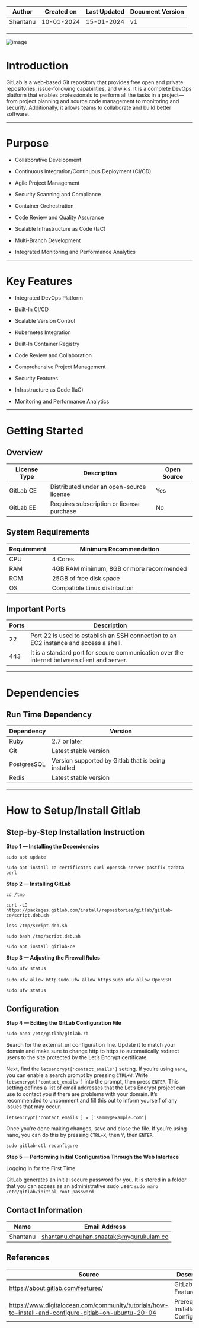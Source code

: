 | Author | Created on | Last Updated | Document Version |
| ------ | ---------- | ------------ | ---------------- |
| Shantanu | 10-01-2024 | 15-01-2024   |         v1     |
***
![image](https://github.com/avengers-p7/Documentation/assets/156056364/487d819d-c1e2-4dd8-a463-c2a980d9c930)

# Introduction
GitLab is a web-based Git repository that provides free open and private repositories, issue-following capabilities, and wikis. It is a complete DevOps platform that enables professionals to perform all the tasks in a project—from project planning and source code management to monitoring and security. Additionally, it allows teams to collaborate and build better software. 

***

# Purpose
* Collaborative Development

* Continuous Integration/Continuous Deployment (CI/CD)

* Agile Project Management

* Security Scanning and Compliance

* Container Orchestration

* Code Review and Quality Assurance

* Scalable Infrastructure as Code (IaC)

* Multi-Branch Development

* Integrated Monitoring and Performance Analytics


***

# Key Features
* Integrated DevOps Platform

* Built-In CI/CD

* Scalable Version Control

* Kubernetes Integration

* Built-In Container Registry

* Code Review and Collaboration

* Comprehensive Project Management

* Security Features

* Infrastructure as Code (IaC)

* Monitoring and Performance Analytics


***
# Getting Started

## Overview

| License Type |                Description                 |  Open Source   |
| ------------ | ------------------------------------------ | -------------- |
| GitLab CE    | Distributed under an open-source license   |     Yes        |
| GitLab EE    | Requires subscription or license purchase  |     No         |

## System Requirements

| Requirement  |                Minimum Recommendation      |
| ------------ | ------------------------------------------ |
|    CPU       |                    4 Cores                 |    
|    RAM       | 4GB RAM minimum, 8GB or more recommended   |     
|    ROM       |          25GB of free disk space           |
|    OS        |       Compatible Linux distribution        |

## Important Ports

|     Ports    |                Description                 |
| ------------ | ------------------------------------------ |
|     22       | Port 22 is used to establish an SSH connection to an EC2 instance and access a shell.         |                      
|    443       | It is a standard port for secure communication over the internet between client and server.   | 

***

# Dependencies

## Run Time Dependency

|     Dependency    |  Version |
| ------------ | -------------|
|     Ruby       |  2.7 or later      |                      
|    Git       | Latest stable version  | 
| PostgresSQL | Version supported by Gitlab that is being installed |
| Redis | Latest stable version |
 
***

# How to Setup/Install Gitlab

## Step-by-Step Installation Instruction

**Step 1 — Installing the Dependencies**

`sudo apt update`

`sudo apt install ca-certificates curl openssh-server postfix tzdata perl`

**Step 2 — Installing GitLab**

`cd /tmp`

`curl -LO https://packages.gitlab.com/install/repositories/gitlab/gitlab-ce/script.deb.sh`

`less /tmp/script.deb.sh`

`sudo bash /tmp/script.deb.sh`

`sudo apt install gitlab-ce`

**Step 3 — Adjusting the Firewall Rules**

`sudo ufw status`

`sudo ufw allow http`
`sudo ufw allow https`
`sudo ufw allow OpenSSH`

`sudo ufw status`

## Configuration 

**Step 4 — Editing the GitLab Configuration File**

`sudo nano /etc/gitlab/gitlab.rb`

Search for the external_url configuration line. Update it to match your domain and make sure to change http to https to automatically redirect users to the site protected by the Let’s Encrypt certificate.


Next, find the `letsencrypt['contact_emails']` setting. If you’re using `nano`, you can enable a search prompt by pressing `CTRL+W`. Write `letsencrypt['contact_emails']` into the prompt, then press `ENTER`. This setting defines a list of email addresses that the Let’s Encrypt project can use to contact you if there are problems with your domain. It’s recommended to uncomment and fill this out to inform yourself of any issues that may occur.

`letsencrypt['contact_emails'] = ['sammy@example.com']`

Once you’re done making changes, save and close the file. If you’re using nano, you can do this by pressing `CTRL+X`, then `Y`, then `ENTER`.

`sudo gitlab-ctl reconfigure`


**Step 5 — Performing Initial Configuration Through the Web Interface**

Logging In for the First Time

GitLab generates an initial secure password for you. It is stored in a folder that you can access as an administrative sudo user:
`sudo nano /etc/gitlab/initial_root_password`

## Contact Information
| Name | Email Address |
| -----| --------------|
| Shantanu | shantanu.chauhan.snaatak@mygurukulam.co |

## References

| Source | Description |
| ------ | ----------- |
| https://about.gitlab.com/features/ | GitLab Features |
| https://www.digitalocean.com/community/tutorials/how-to-install-and-configure-gitlab-on-ubuntu-20-04 | Prerequisites, Installation & Configuration |

